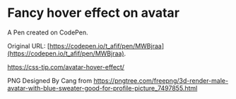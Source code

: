 # Fancy hover effect on avatar

A Pen created on CodePen.

Original URL: [https://codepen.io/t_afif/pen/MWBjraa](https://codepen.io/t_afif/pen/MWBjraa).

 https://css-tip.com/avatar-hover-effect/

PNG Designed By Cang from https://pngtree.com/freepng/3d-render-male-avatar-with-blue-sweater-good-for-profile-picture_7497855.html